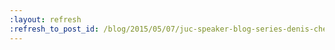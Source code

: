 ```yaml
---
:layout: refresh
:refresh_to_post_id: /blog/2015/05/07/juc-speaker-blog-series-denis-chernilevskiy-juc-europe
---
```

